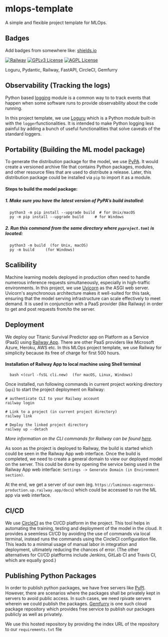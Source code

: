 # mlops-template
A simple and flexible project template for MLOps.


## Badges

Add badges from somewhere like: [shields.io](https://shields.io/)

[![Railway](https://img.shields.io/badge/License-MIT-green.svg)](https://choosealicense.com/licenses/mit/)
[![GPLv3 License](https://img.shields.io/badge/License-GPL%20v3-yellow.svg)](https://opensource.org/licenses/)
[![AGPL License](https://img.shields.io/badge/license-AGPL-blue.svg)](http://www.gnu.org/licenses/agpl-3.0)

Loguru, Pydantic, Railway, FastAPI, CircleCI, Gemfurry

## Observability (Tracking the logs)
Python based [logging](https://docs.python.org/3/library/logging.html) module is a common way to to track events that happen when some software runs to provide observability about the code running. 

In this project template, we use [Loguru](https://loguru.readthedocs.io/en/stable/) which is a Python module built-in with the `logger`functionalities. It is intended to make Python logging less painful by adding a bunch of useful functionalities that solve caveats of the standard loggers. 

## Portability (Building the ML model package)
To generate the distribution package for the model, we use [PyPA](https://packaging.python.org/en/latest/). It would create a versioned archive file that contains Python packages, modules, and other resource files that are used to distribute a release. Later, this distribution package could be installed via `pip` to import it as a module.

#### Steps to build the model package:
##### 1. Make sure you have the latest version of PyPA’s build installed:

```
  python3 -m pip install --upgrade build  # for Unix/macOS
  py -m pip install --upgrade build     # for Windows
```

##### 2. Run this command from the same directory where `pyproject.toml` is located:

```
  python3 -m build  (for Unix, macOS)
  py -m build     (for Windows)
```
## Scalibility
Machine learning models deployed in production often need to handle numerous inference requests simultaneously, especially in high-traffic environments. In this project, we use [Uvicorn](https://www.uvicorn.org/) as the ASGI web server. Uvicorn's asynchronous architecture makes it well-suited for this task, ensuring that the model serving infrastructure can scale effectively to meet demand. It is used in conjunction with a PaaS provider (like Railway) in order to get and post requests from/to the server. 

## Deployment
We deploy our Titanic Survival Predictor app on Platform as a Service (PaaS) using [Railway App](https://railway.app/). There are other PaaS providers like Microsoft Azure, Heroku, AWS etc. In this MLOps project template, we use Railway for simplicity because its free of charge for first 500 hours.


#### Installation of Railway App to local machine using Shell terminal

```
  bash <(curl -fsSL cli.new)  (for macOS, Linux, Windows)
```

Once installed, run following commands in current project working directory (`api`) to start the project deployment on Railway:

```
# authenticate CLI to your Railway account
railway login

# Link to a project (in current project directory)
railway link

# Deploy the linked project directory
railway up --detach
```

_More information on the CLI commands for Railway can be found [here](https://docs.railway.app/guides/cli#authenticating-with-the-cli)._

As soon as the project is deployed to Railway, the build is started which could be seen in the Railway App web interface. Once the build is completed, we need to create a general domain to view our deployed model on the server. This could be done by opening the service being used in the Railway App web interface: `Settings -> Generate Domain (in Environment section)`. 

At the end, we get a server of our own (eg. `https://luminous-eagerness-production.up.railway.app/docs`) which could be accessed to run the ML app via web interface. 

## CI/CD 
We use [CircleCI](https://circleci.com/product/) as the CI/CD platform in the project. This tool helps in automating the training, testing and deployment of the model in the cloud. It provides a seemless CI/CD by avoiding the use of commands via local terminal, instead runs the commands using the CircleCI configuration file. This leads to a minimal usage of manual labor in integration and deployment, ultimately reducing the chances of error. (The other alternatives for CI/CD platfforms include Jenkins, GitLab CI and Travis CI, which are equally good.)

## Publishing Python Packages
In order to publish python packages, we have free servers like [PyPI](https://pypi.org/). However, there are scenarios where the packages shall be privately kept in servers to avoid public access. In such cases, we need rpivate servers wherein we could publish the packages. [Gemfurry](https://gemfury.com/) is one such cloud package repository which provides free service to publish our packages publicly as well as privately. 

We use this hosted repository by providing the index URL of the repository to our `requirements.txt` file